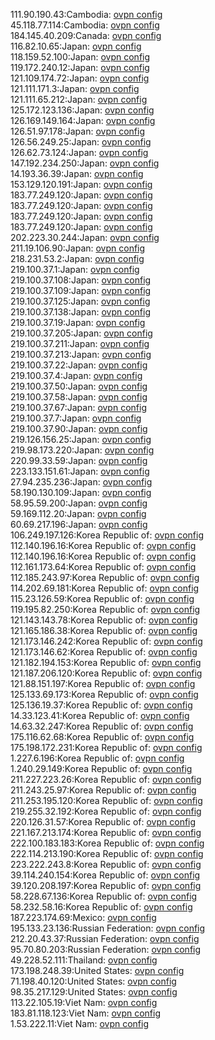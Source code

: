 111.90.190.43:Cambodia: [ovpn config](vpn/111_90_190_43.ovpn)  
45.118.77.114:Cambodia: [ovpn config](vpn/45_118_77_114.ovpn)  
184.145.40.209:Canada: [ovpn config](vpn/184_145_40_209.ovpn)  
116.82.10.65:Japan: [ovpn config](vpn/116_82_10_65.ovpn)  
118.159.52.100:Japan: [ovpn config](vpn/118_159_52_100.ovpn)  
119.172.240.12:Japan: [ovpn config](vpn/119_172_240_12.ovpn)  
121.109.174.72:Japan: [ovpn config](vpn/121_109_174_72.ovpn)  
121.111.171.3:Japan: [ovpn config](vpn/121_111_171_3.ovpn)  
121.111.65.212:Japan: [ovpn config](vpn/121_111_65_212.ovpn)  
125.172.123.136:Japan: [ovpn config](vpn/125_172_123_136.ovpn)  
126.169.149.164:Japan: [ovpn config](vpn/126_169_149_164.ovpn)  
126.51.97.178:Japan: [ovpn config](vpn/126_51_97_178.ovpn)  
126.56.249.25:Japan: [ovpn config](vpn/126_56_249_25.ovpn)  
126.62.73.124:Japan: [ovpn config](vpn/126_62_73_124.ovpn)  
147.192.234.250:Japan: [ovpn config](vpn/147_192_234_250.ovpn)  
14.193.36.39:Japan: [ovpn config](vpn/14_193_36_39.ovpn)  
153.129.120.191:Japan: [ovpn config](vpn/153_129_120_191.ovpn)  
183.77.249.120:Japan: [ovpn config](vpn/183_77_249_120.ovpn)  
183.77.249.120:Japan: [ovpn config](vpn/183_77_249_120.ovpn)  
183.77.249.120:Japan: [ovpn config](vpn/183_77_249_120.ovpn)  
183.77.249.120:Japan: [ovpn config](vpn/183_77_249_120.ovpn)  
202.223.30.244:Japan: [ovpn config](vpn/202_223_30_244.ovpn)  
211.19.106.90:Japan: [ovpn config](vpn/211_19_106_90.ovpn)  
218.231.53.2:Japan: [ovpn config](vpn/218_231_53_2.ovpn)  
219.100.37.1:Japan: [ovpn config](vpn/219_100_37_1.ovpn)  
219.100.37.108:Japan: [ovpn config](vpn/219_100_37_108.ovpn)  
219.100.37.109:Japan: [ovpn config](vpn/219_100_37_109.ovpn)  
219.100.37.125:Japan: [ovpn config](vpn/219_100_37_125.ovpn)  
219.100.37.138:Japan: [ovpn config](vpn/219_100_37_138.ovpn)  
219.100.37.19:Japan: [ovpn config](vpn/219_100_37_19.ovpn)  
219.100.37.205:Japan: [ovpn config](vpn/219_100_37_205.ovpn)  
219.100.37.211:Japan: [ovpn config](vpn/219_100_37_211.ovpn)  
219.100.37.213:Japan: [ovpn config](vpn/219_100_37_213.ovpn)  
219.100.37.22:Japan: [ovpn config](vpn/219_100_37_22.ovpn)  
219.100.37.4:Japan: [ovpn config](vpn/219_100_37_4.ovpn)  
219.100.37.50:Japan: [ovpn config](vpn/219_100_37_50.ovpn)  
219.100.37.58:Japan: [ovpn config](vpn/219_100_37_58.ovpn)  
219.100.37.67:Japan: [ovpn config](vpn/219_100_37_67.ovpn)  
219.100.37.7:Japan: [ovpn config](vpn/219_100_37_7.ovpn)  
219.100.37.90:Japan: [ovpn config](vpn/219_100_37_90.ovpn)  
219.126.156.25:Japan: [ovpn config](vpn/219_126_156_25.ovpn)  
219.98.173.220:Japan: [ovpn config](vpn/219_98_173_220.ovpn)  
220.99.33.59:Japan: [ovpn config](vpn/220_99_33_59.ovpn)  
223.133.151.61:Japan: [ovpn config](vpn/223_133_151_61.ovpn)  
27.94.235.236:Japan: [ovpn config](vpn/27_94_235_236.ovpn)  
58.190.130.109:Japan: [ovpn config](vpn/58_190_130_109.ovpn)  
58.95.59.200:Japan: [ovpn config](vpn/58_95_59_200.ovpn)  
59.169.112.20:Japan: [ovpn config](vpn/59_169_112_20.ovpn)  
60.69.217.196:Japan: [ovpn config](vpn/60_69_217_196.ovpn)  
106.249.197.126:Korea Republic of: [ovpn config](vpn/106_249_197_126.ovpn)  
112.140.196.16:Korea Republic of: [ovpn config](vpn/112_140_196_16.ovpn)  
112.140.196.16:Korea Republic of: [ovpn config](vpn/112_140_196_16.ovpn)  
112.161.173.64:Korea Republic of: [ovpn config](vpn/112_161_173_64.ovpn)  
112.185.243.97:Korea Republic of: [ovpn config](vpn/112_185_243_97.ovpn)  
114.202.69.181:Korea Republic of: [ovpn config](vpn/114_202_69_181.ovpn)  
115.23.126.59:Korea Republic of: [ovpn config](vpn/115_23_126_59.ovpn)  
119.195.82.250:Korea Republic of: [ovpn config](vpn/119_195_82_250.ovpn)  
121.143.143.78:Korea Republic of: [ovpn config](vpn/121_143_143_78.ovpn)  
121.165.186.38:Korea Republic of: [ovpn config](vpn/121_165_186_38.ovpn)  
121.173.146.242:Korea Republic of: [ovpn config](vpn/121_173_146_242.ovpn)  
121.173.146.62:Korea Republic of: [ovpn config](vpn/121_173_146_62.ovpn)  
121.182.194.153:Korea Republic of: [ovpn config](vpn/121_182_194_153.ovpn)  
121.187.206.120:Korea Republic of: [ovpn config](vpn/121_187_206_120.ovpn)  
121.88.151.197:Korea Republic of: [ovpn config](vpn/121_88_151_197.ovpn)  
125.133.69.173:Korea Republic of: [ovpn config](vpn/125_133_69_173.ovpn)  
125.136.19.37:Korea Republic of: [ovpn config](vpn/125_136_19_37.ovpn)  
14.33.123.41:Korea Republic of: [ovpn config](vpn/14_33_123_41.ovpn)  
14.63.32.247:Korea Republic of: [ovpn config](vpn/14_63_32_247.ovpn)  
175.116.62.68:Korea Republic of: [ovpn config](vpn/175_116_62_68.ovpn)  
175.198.172.231:Korea Republic of: [ovpn config](vpn/175_198_172_231.ovpn)  
1.227.6.196:Korea Republic of: [ovpn config](vpn/1_227_6_196.ovpn)  
1.240.29.149:Korea Republic of: [ovpn config](vpn/1_240_29_149.ovpn)  
211.227.223.26:Korea Republic of: [ovpn config](vpn/211_227_223_26.ovpn)  
211.243.25.97:Korea Republic of: [ovpn config](vpn/211_243_25_97.ovpn)  
211.253.195.120:Korea Republic of: [ovpn config](vpn/211_253_195_120.ovpn)  
219.255.32.192:Korea Republic of: [ovpn config](vpn/219_255_32_192.ovpn)  
220.126.31.57:Korea Republic of: [ovpn config](vpn/220_126_31_57.ovpn)  
221.167.213.174:Korea Republic of: [ovpn config](vpn/221_167_213_174.ovpn)  
222.100.183.183:Korea Republic of: [ovpn config](vpn/222_100_183_183.ovpn)  
222.114.213.190:Korea Republic of: [ovpn config](vpn/222_114_213_190.ovpn)  
223.222.243.8:Korea Republic of: [ovpn config](vpn/223_222_243_8.ovpn)  
39.114.240.154:Korea Republic of: [ovpn config](vpn/39_114_240_154.ovpn)  
39.120.208.197:Korea Republic of: [ovpn config](vpn/39_120_208_197.ovpn)  
58.228.67.136:Korea Republic of: [ovpn config](vpn/58_228_67_136.ovpn)  
58.232.58.16:Korea Republic of: [ovpn config](vpn/58_232_58_16.ovpn)  
187.223.174.69:Mexico: [ovpn config](vpn/187_223_174_69.ovpn)  
195.133.23.136:Russian Federation: [ovpn config](vpn/195_133_23_136.ovpn)  
212.20.43.37:Russian Federation: [ovpn config](vpn/212_20_43_37.ovpn)  
95.70.80.203:Russian Federation: [ovpn config](vpn/95_70_80_203.ovpn)  
49.228.52.111:Thailand: [ovpn config](vpn/49_228_52_111.ovpn)  
173.198.248.39:United States: [ovpn config](vpn/173_198_248_39.ovpn)  
71.198.40.120:United States: [ovpn config](vpn/71_198_40_120.ovpn)  
98.35.217.129:United States: [ovpn config](vpn/98_35_217_129.ovpn)  
113.22.105.19:Viet Nam: [ovpn config](vpn/113_22_105_19.ovpn)  
183.81.118.123:Viet Nam: [ovpn config](vpn/183_81_118_123.ovpn)  
1.53.222.11:Viet Nam: [ovpn config](vpn/1_53_222_11.ovpn)  
